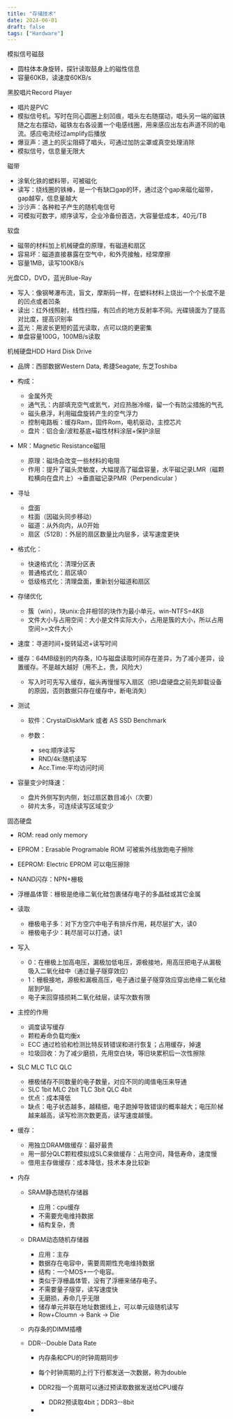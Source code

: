 ```yaml
---
title: "存储技术"
date: 2024-06-01
draft: false
tags: ["Hardware"]
---
```


模拟信号磁鼓
* 圆柱体本身旋转，探针读取鼓身上的磁性信息
* 容量60KB，读速度60KB/s

黑胶唱片Record Player
* 唱片是PVC
* 模拟信号机。写时在同心圆圈上刻凹痕，唱头左右随摆动，唱头另一端的磁铁随之左右摆动，磁铁左右各设置一个电感线圈，用来感应出左右声道不同的电流。感应电流经过amplify后播放
* 爆豆声：道上的灰尘阻碍了唱头，可通过加防尘罩或真空处理消除
* 模拟信号，信息量无限大

磁带
* 涂氧化铁的塑料带，可被磁化
* 读写：绕线圈的铁棒，是一个有缺口gap的环，通过这个gap来磁化磁带，gap越窄，信息量越大
* 沙沙声：各种粒子产生的随机电信号
* 可模拟可数字，顺序读写，企业冷备份首选，大容量低成本，40元/TB

软盘
* 磁带的材料加上机械硬盘的原理，有磁道和扇区
* 容易坏：磁道直接暴露在空气中，和外壳接触，经常摩擦
* 容量1MB，读写100KB/s

光盘CD，DVD，蓝光Blue-Ray
* 写入：像钢琴瀑布流，盲文，摩斯码一样，在塑料材料上烧出一个个长度不是的凹点或者凹条
* 读出：红外线照射，线性扫描，有凹点的地方反射率不同。光碟镜面为了提高对比度，提高识别率
* 蓝光：用波长更短的蓝光读取，点可以烧的更密集
* 单盘容量100G，100MB/s读取

机械硬盘HDD Hard Disk Drive
* 品牌：西部数据Western Data, 希捷Seagate, 东芝Toshiba
* 构成：

    * 金属外壳
    * 通气孔：内部填充空气或氦气，对应热胀冷缩，留一个有防尘措施的气孔
    * 磁头悬浮，利用磁盘旋转产生的空气浮力
    * 控制电路板：缓存Ram，固件Rom，电机驱动，主控芯片
    * 盘片：铝合金/波粒基底+磁性材料涂层+保护涂层
* MR：Magnetic Resistance磁阻

    * 原理：磁场会改变一些材料的电阻
    * 作用：提升了磁头灵敏度，大幅提高了磁盘容量，水平磁记录LMR（磁颗粒横向在盘片上）->垂直磁记录PMR（Perpendicular ）
* 寻址

    * 盘面
    * 柱面（因磁头同步移动）
    * 磁道：从外向内，从0开始
    * 扇区（512B）：外层的扇区数量比内层多，读写速度更快
* 格式化：

    * 快速格式化：清理分区表
    * 普通格式化：扇区填0
    * 低级格式化：清理盘面，重新划分磁道和扇区
* 存储优化

    * 簇（win），块unix:合并相邻的块作为最小单元，win-NTFS=4KB
    * 文件大小与占用空间：大小是文件实际大小，占用是簇的大小，所以占用空间>=文件大小
* 速度：寻道时间+旋转延迟+读写时间
* 缓存：64MB级别的内存条，IO与磁盘读取时间存在差异，为了减小差异，设置缓存。不是越大越好（用不上，贵，风险大）

    * 写入时可先写入缓存，磁头再慢慢写入扇区（把U盘硬盘之前先卸载设备的原因，否则数据只存在缓存中，断电消失）
* 测试

    * 软件：CrystalDiskMark 或者 AS SSD Benchmark
    * 参数：

        * seq:顺序读写
        * RND/4k:随机读写
        * Acc.Time:平均访问时间
* 容量变少时降速：

    * 盘片外侧写到内侧，划过扇区数目减小（次要）
    * 碎片太多，可连续读写区域变少

固态硬盘
* ROM: read only memory
* EPROM：Erasable Programable ROM 可被紫外线放跑电子擦除
* EEPROM: Electric EPROM 可以电压擦除
* NAND闪存：NPN+栅极
* 浮栅晶体管：栅极是绝缘二氧化硅包裹储存电子的多晶硅或其它金属
* 读取

    * 栅极电子多：对下方空穴中电子有排斥作用，耗尽层扩大，读0
    * 栅极电子少：耗尽层可以打通，读1
* 写入

    * 0：在栅极上加高电压，漏极加低电压，源极接地，用高压把电子从漏极吸入二氧化硅中（通过量子隧穿效应）
    * 1：栅极接地，源极和漏极高压，电子通过量子隧穿效应穿出绝缘二氧化硅层到P层。
    * 电子来回穿插损耗二氧化硅层，读写次数有限
* 主控的作用

    * 调度读写缓存
    * 颗粒寿命负载均衡x
    * ECC 通过检验和检测比特反转错误和进行恢复；占用缓存，掉速
    * 垃圾回收：为了减少磨损，先用空白块，等旧块累积后一次性擦除
* SLC MLC TLC QLC

    * 栅极储存不同数量的电子数量，对应不同的阈值电压来导通
    * SLC 1bit MLC 2bit TLC 3bit QLC 4bit
    * 优点：成本降低
    * 缺点：电子状态越多，越精细，电子跑掉导致错误的概率越大；电压阶梯越来越高，读写检测次数更高，读写速度越慢。
* 缓存：

    * 用独立DRAM做缓存：最好最贵
    * 用一部分QLC颗粒模拟成SLC来做缓存：占用空间，降低寿命，速度慢
    * 借用主存做缓存：成本降低，技术本身比较新


* 内存

    * SRAM静态随机存储器

        * 应用：cpu缓存
        * 不需要充电维持数据
        * 结构复杂，贵
    * DRAM动态随机存储器

        * 应用：主存
        * 数据存在电容中，需要周期性充电维持数据
        * 结构：一个MOS+一个电容。
        * 类似于浮栅晶体管，没有了浮栅来储存电子。
        * 不需要量子隧穿，读写速度快
        * 无磨损，寿命几乎无限
        * 储存单元并联在地址数据线上，可以单元级随机读写
        * Row+Cloumn -> Bank -> Die
    * 内存条的DIMM插槽
    * DDR--Double Data Rate

        * 内存条和CPU的时钟周期同步
        * 每个时钟周期的上行下行都发送一次数据，称为double
        * DDR2指一个周期可以通过预读取数据发送给CPU缓存

            * DDR2预读取4bit；DDR3--8bit

        * 


